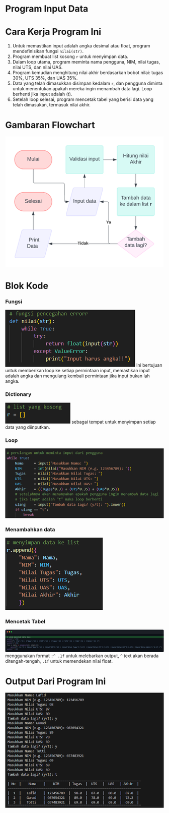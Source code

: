 # Program Input Data

# Cara Kerja Program Ini
1. Untuk memastikan input adalah angka desimal atau float, program mendefinisikan fungsi ```nilai(str)```.
2. Program membuat list kosong ```r``` untuk menyimpan data.
3. Dalam loop utama, program meminta nama pengguna, NIM, nilai tugas, nilai UTS, dan nilai UAS. 
4. Program kemudian menghitung nilai akhir berdasarkan bobot nilai: tugas 30%, UTS 35%, dan UAS 35%. 
5. Data yang telah dimasukkan disimpan kedalam ```r```, dan pengguna diminta untuk menentukan apakah mereka ingin menambah data lagi. Loop berhenti jika input adalah (t).
6. Setelah loop selesai, program mencetak tabel yang berisi data yang telah dimasukan, termasuk nilai akhir.

# Gambaran Flowchart
![alt text](gambar/flowchart.png)

# Blok Kode

### Fungsi
![alt text](gambar/fungsi.png)
Ini bertujuan untuk memberikan loop ke setiap permintaan input, memastikan input adalah angka dan mengulang kembali permintaan jika input bukan lah angka.
### Dictionary
![alt text](gambar/listr.png)
sebagai tempat untuk menyimpan setiap data yang diinputkan.
### Loop
![alt text](gambar/loop.png)
### Menambahkan data
![alt text](gambar/appane.png)
### Mencetak Tabel
![alt text](gambar/tabl.png)
menggunakan format ```:^ .1f```
untuk melebarkan output, ```^``` text akan berada ditengah-tengah, ```.1f``` untuk memendekan nilai float.

# Output Dari Program Ini
![alt text](gambar/Hasil.png)